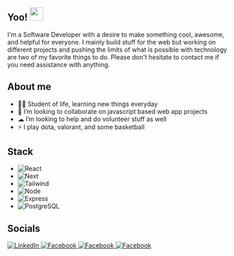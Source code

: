 ## Yoo! <img src="https://user-images.githubusercontent.com/42378118/110234147-e3259600-7f4e-11eb-95be-0c4047144dea.gif" width="30">

I'm a Software Developer with a desire to make something cool, awesome, and helpful for everyone. I mainly build stuff for the web but working on different projects and pushing the limits of what is possible with technology are two of my favorite things to do. Please don't hesitate to contact me if you need assistance with anything.

## About me

- 👨‍🎓 Student of life, learning new things everyday
- 🤝 I’m looking to collaborate on javascript based web app projects
- ☁ I’m looking to help and do volunteer stuff as well
- ⚡ I play dota, valorant, and some basketball 

## Stack

- <img alt="React" src="https://img.shields.io/badge/React.js-61DAFB?logo=react&logoColor=black&style=flat" />
- <img alt="Next" src="https://img.shields.io/badge/Next.js-000000?logo=next.js&logoColor=white&style=flat" />
- <img alt="Tailwind" src="https://img.shields.io/badge/Tailwind-06B6D4?logo=tailwindcss&logoColor=white&style=flat" />
- <img alt="Node" src="https://img.shields.io/badge/Node.js-339933?logo=node.js&logoColor=white&style=flat" />
- <img alt="Express" src="https://img.shields.io/badge/Express-000000?logo=express&logoColor=white&style=flat" />
- <img alt="PostgreSQL" src="https://img.shields.io/badge/PostgresSQL-4169E1?logo=postgresql&logoColor=white&style=flat" />

## Socials

<a target="_blank" href="https://www.linkedin.com/in/kentezrabetita">
  <img alt="LinkedIn" src="https://img.shields.io/badge/Linkedin-%230077B5.svg?&style=flat&logo=linkedin&logoColor=white" />
</a>
<a target="_blank" href="https://www.facebook.com/KentDaGrit/">
  <img alt="Facebook" src="https://img.shields.io/badge/Facebook-1877F2?style=flat&logo=facebook&logoColor=white" />
</a>
<a target="_blank" href="https://www.instagram.com/kentezrathegreat/">
  <img alt="Facebook" src="https://img.shields.io/badge/Instagram-E4405F?style=flat&logo=instagram&logoColor=white">
</a>
<a target="_blank" href="https://dev.to/kentezrabetita">
  <img alt="Facebook" src="https://img.shields.io/badge/Dev.to-0A0A0A?style=fflat&logo=dev.to&logoColor=white" />
</a>
